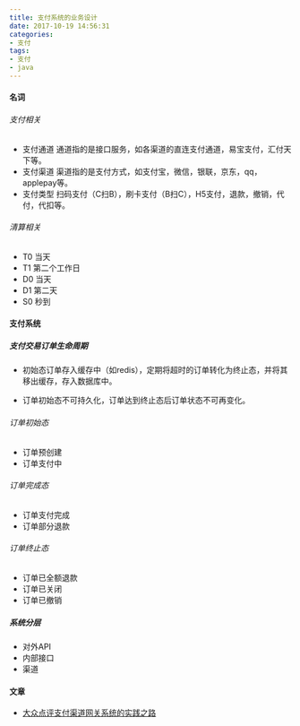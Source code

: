 ```yaml
---
title: 支付系统的业务设计
date: 2017-10-19 14:56:31
categories: 
- 支付
tags:
- 支付
- java
---
```


#### 名词

###### 支付相关

- 支付通道 通道指的是接口服务，如各渠道的直连支付通道，易宝支付，汇付天下等。
- 支付渠道 渠道指的是支付方式，如支付宝，微信，银联，京东，qq，applepay等。
- 支付类型 扫码支付（C扫B），刷卡支付（B扫C），H5支付，退款，撤销，代付，代扣等。 

###### 清算相关

- T0 当天
- T1 第二个工作日
- D0 当天
- D1 第二天
- S0 秒到

#### 支付系统

##### 支付交易订单生命周期

- 初始态订单存入缓存中（如redis），定期将超时的订单转化为终止态，并将其移出缓存，存入数据库中。

- 订单初始态不可持久化，订单达到终止态后订单状态不可再变化。

###### 订单初始态

- 订单预创建
- 订单支付中

###### 订单完成态

- 订单支付完成
- 订单部分退款

###### 订单终止态

- 订单已全额退款
- 订单已关闭
- 订单已撤销


##### 系统分层

- 对外API
- 内部接口
- 渠道

#### 文章

- [大众点评支付渠道网关系统的实践之路](https://zhuanlan.zhihu.com/p/21752960)
